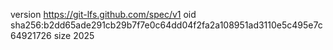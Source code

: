 version https://git-lfs.github.com/spec/v1
oid sha256:b2dd65ade291cb29b7f7e0c64dd04f2fa2a108951ad3110e5c495e7c64921726
size 2025
